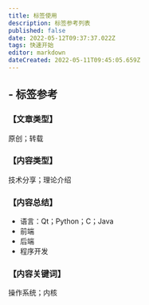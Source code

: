 ```yaml
---
title: 标签使用
description: 标签参考列表
published: false
date: 2022-05-12T09:37:37.022Z
tags: 快速开始
editor: markdown
dateCreated: 2022-05-11T09:45:05.659Z
---
```


## - **标签参考**
### 【文章类型】
原创；转载
### 【内容类型】
技术分享；理论介绍
### 【内容总结】
- 语言：Qt；Python；C；Java
- 前端
- 后端
- 程序开发
### 【内容关键词】
操作系统；内核


